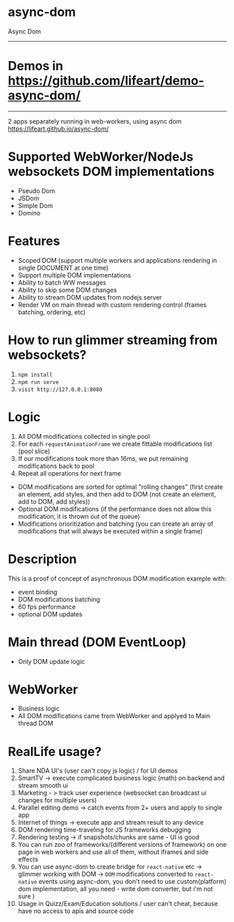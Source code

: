 # async-dom
Async Dom

------------------------------------------
# Demos in https://github.com/lifeart/demo-async-dom/
------------------------------------------

2 apps separately running in web-workers, using async dom https://lifeart.github.io/async-dom/

# Supported WebWorker/NodeJs websockets DOM implementations
* Pseudo Dom
* JSDom
* Simple Dom
* Domino

# Features

* Scoped DOM (support multiple workers and applications rendering in single DOCUMENT at one time)
* Support multiple DOM implementations
* Ability to batch WW messages
* Ability to skip some DOM changes
* Ability to stream DOM updates from nodejs server
* Render VM on main thread with custom rendering control (frames batching, ordering, etc)


# How to run glimmer streaming from websockets?

1. `npm install`
2. `npm run serve`
3. `visit http://127.0.0.1:8080`

# Logic

1. All DOM modifications collected in single pool
2. For each `requestAnimationFrame` we create fittable modifications list (pool slice)
3. If our modifications took more than 16ms, we put remaining modifications back to pool
4. Repeat all operations for next frame

* DOM modifications are sorted for optimal "rolling changes" (first create an element, add styles, and then add to DOM (not create an element, add to DOM, add styles))
* Optional DOM modifications (if the performance does not allow this modification, it is thrown out of the queue)
* Modifications orioritization and batching (you can create an array of modifications that will always be executed within a single frame)

# Description
This is a proof of concept of asynchronous DOM modification example with:
* event binding
* DOM modifications batching
* 60 fps performance
* optional DOM updates

# Main thread (DOM EventLoop)
* Only DOM update logic

# WebWorker 
* Business logic
* All DOM modifications came from WebWorker and applyed to Main thread DOM


# RealLife usage?

1. Share NDA UI's (user can't copy js logic) / for UI demos
2. SmartTV -> execute complicated buisiness logic (math) on backend and stream smooth ui
3. Marketing - > track user experience (websocket can broadcast ui changes for multiple users)
4. Parallel editing demo -> catch events from 2+ users and apply to single app
5. Internet of things -> execute app and stream result to any device
6. DOM rendering time-traveling for JS frameworks debugging
7. Rendering testing -> if snapshots/chunks are same - UI is good
8. You can run zoo of frameworks/(different versions of framework) on one page in web workers and use all of them, without iframes and side effects
9. You can use async-dom to create bridge for `react-native` etc -> glimmer working with DOM -> `DOM` modifications converted to `react-native` events using async-dom, you don't need to use custom(platform) dom implementation, all you need - write dom converter, but i'm not sure )
10. Usage in Quizz/Exam/Education solutions / user can't cheat, because have no access to apis and source code
